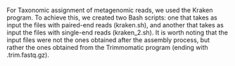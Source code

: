 For Taxonomic assignment of metagenomic reads, we used the Kraken program. To achieve this, we created two Bash scripts: one that takes as input the files with paired-end reads (kraken.sh), and another that takes as input the files with single-end reads (kraken_2.sh). It is worth noting that the input files were not the ones obtained after the assembly process, but rather the ones obtained from the Trimmomatic program (ending with .trim.fastq.gz).
